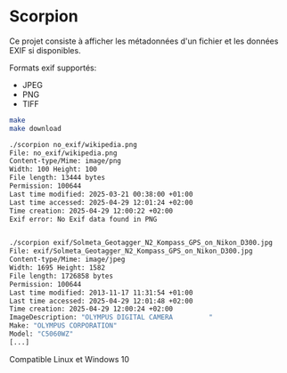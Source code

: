 # Scorpion

Ce projet consiste à afficher les métadonnées d'un fichier et les données EXIF si disponibles.

Formats exif supportés:
   -  JPEG
   -  PNG
   -  TIFF


```bash
make
make download

./scorpion no_exif/wikipedia.png 
File: no_exif/wikipedia.png
Content-type/Mime: image/png
Width: 100 Height: 100
File length: 13444 bytes
Permission: 100644
Last time modified: 2025-03-21 00:38:00 +01:00
Last time accessed: 2025-04-29 12:01:24 +02:00
Time creation: 2025-04-29 12:00:22 +02:00
Exif error: No Exif data found in PNG


./scorpion exif/Solmeta_Geotagger_N2_Kompass_GPS_on_Nikon_D300.jpg 
File: exif/Solmeta_Geotagger_N2_Kompass_GPS_on_Nikon_D300.jpg
Content-type/Mime: image/jpeg
Width: 1695 Height: 1582
File length: 1726858 bytes
Permission: 100644
Last time modified: 2013-11-17 11:31:54 +01:00
Last time accessed: 2025-04-29 12:01:48 +02:00
Time creation: 2025-04-29 12:00:24 +02:00
ImageDescription: "OLYMPUS DIGITAL CAMERA         "
Make: "OLYMPUS CORPORATION"
Model: "C5060WZ"
[...]
```

Compatible Linux et Windows 10
